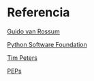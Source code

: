 Referencia
===================
[Guido van Rossum](http://neopythonic.blogspot.com/2016/04/kings-day-speech.html)

[Python Software Foundation](https://www.python.org/psf/)

[Tim Peters](https://www.python.org/dev/peps/pep-0020/)

[PEPs](https://www.python.org/dev/peps/)
